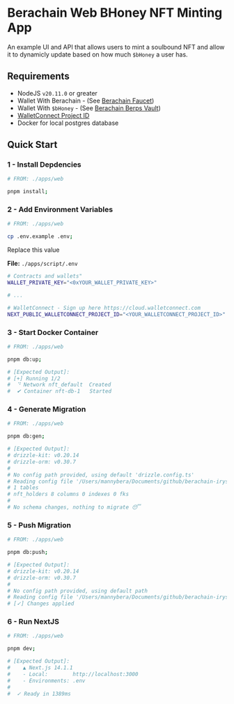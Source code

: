 # Berachain Web BHoney NFT Minting App

An example UI and API that allows users to mint a soulbound NFT and allow it to dynamicly update based on how much `$bHoney` a user has.

## Requirements

- NodeJS `v20.11.0` or greater
- Wallet With Berachain - (See [Berachain Faucet](https://artio.faucet.berachain.com))
- Wallet With `$bHoney` - (See [Berachain Berps Vault](https://artio.berps.berachain.com/vault))
- [WalletConnect Project ID](https://cloud.walletconnect.com)
- Docker for local postgres database

## Quick Start

### 1 - Install Depdencies

```bash
# FROM: ./apps/web

pnpm install;
```

### 2 - Add Environment Variables

```bash
# FROM: ./apps/web

cp .env.example .env;
```

Replace this value

**File:** `./apps/script/.env`

```bash
# Contracts and wallets"
WALLET_PRIVATE_KEY="<0xYOUR_WALLET_PRIVATE_KEY>"

# ...

# WalletConnect - Sign up here https://cloud.walletconnect.com
NEXT_PUBLIC_WALLETCONNECT_PROJECT_ID="<YOUR_WALLETCONNECT_PROJECT_ID>"
```

### 3 - Start Docker Container

```bash
# FROM: ./apps/web

pnpm db:up;

# [Expected Output]:
# [+] Running 1/2
#  ⠙ Network nft_default  Created                                                                            0.2s 
#  ✔ Container nft-db-1   Started    
```

### 4 - Generate Migration

```bash
# FROM: ./apps/web

pnpm db:gen;

# [Expected Output]:
# drizzle-kit: v0.20.14
# drizzle-orm: v0.30.7
# 
# No config path provided, using default 'drizzle.config.ts'
# Reading config file '/Users/mannybera/Documents/github/berachain-irys/apps/web/drizzle.config.ts'
# 1 tables
# nft_holders 8 columns 0 indexes 0 fks
# 
# No schema changes, nothing to migrate 😴
```

### 5 - Push Migration

```bash
# FROM: ./apps/web

pnpm db:push;

# [Expected Output]:
# drizzle-kit: v0.20.14
# drizzle-orm: v0.30.7
# 
# No config path provided, using default path
# Reading config file '/Users/mannybera/Documents/github/berachain-irys/apps/web/drizzle.config.ts'
# [✓] Changes applied
```

### 6 - Run NextJS

```bash
# FROM: ./apps/web

pnpm dev;

# [Expected Output]:
#    ▲ Next.js 14.1.1
#    - Local:        http://localhost:3000
#    - Environments: .env
# 
#  ✓ Ready in 1389ms
```

